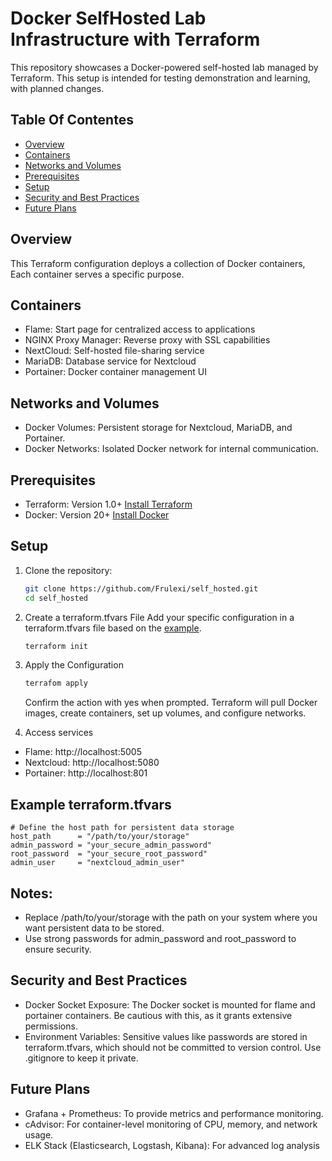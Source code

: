 # Docker SelfHosted Lab Infrastructure with Terraform

This repository showcases a Docker-powered self-hosted lab managed by Terraform. This setup is intended for testing demonstration and learning, with planned changes.

## Table Of Contentes 
- [Overview](#overview)
- [Containers](#Containers)
- [Networks and Volumes](#Networks-and-Volumes)
- [Prerequisites](#Prerequisites)
- [Setup](#Setup)
- [Security and Best Practices](#Security-and-Best-Practices)
- [Future Plans](#Future-Plans)

## Overview 
This Terraform configuration deploys a collection of Docker containers, Each container serves a specific purpose. 

## Containers 
- Flame: Start page for centralized access to applications
- NGINX Proxy Manager: Reverse proxy with SSL capabilities
- NextCloud: Self-hosted file-sharing service
- MariaDB: Database service for Nextcloud
- Portainer: Docker container management UI

## Networks and Volumes
- Docker Volumes: Persistent storage for Nextcloud, MariaDB, and Portainer.
- Docker Networks: Isolated Docker network for internal communication.

## Prerequisites
- Terraform: Version 1.0+ [Install Terraform](https://developer.hashicorp.com/terraform/tutorials/aws-get-started/install-cli)
- Docker: Version 20+ [Install Docker](https://docs.docker.com/engine/install/)

## Setup 
1. Clone the repository:
   ```bash
   git clone https://github.com/Frulexi/self_hosted.git
   cd self_hosted
   ```
2. Create a terraform.tfvars File Add your specific configuration in a terraform.tfvars file based on the [example](#Example-terraform.tfvars).
   ```bash
   terraform init
   ```
3. Apply the Configuration
   ```bash
   terrafom apply
   ```
   Confirm the action with yes when prompted. Terraform will pull Docker images, create containers, set up volumes, and configure networks.

5. Access services
- Flame: http://localhost:5005
- Nextcloud: http://localhost:5080
- Portainer: http://localhost:801

## Example terraform.tfvars
```
# Define the host path for persistent data storage
host_path      = "/path/to/your/storage"
admin_password = "your_secure_admin_password"
root_password  = "your_secure_root_password"
admin_user     = "nextcloud_admin_user"
```
## Notes:
- Replace /path/to/your/storage with the path on your system where you want persistent data to be stored.
- Use strong passwords for admin_password and root_password to ensure security.

## Security and Best Practices
- Docker Socket Exposure: The Docker socket is mounted for flame and portainer containers. Be cautious with this, as it grants extensive permissions.
- Environment Variables: Sensitive values like passwords are stored in terraform.tfvars, which should not be committed to version control. Use .gitignore to keep it private.

## Future Plans
- Grafana + Prometheus: To provide metrics and performance monitoring.
- cAdvisor: For container-level monitoring of CPU, memory, and network usage.
- ELK Stack (Elasticsearch, Logstash, Kibana): For advanced log analysis


